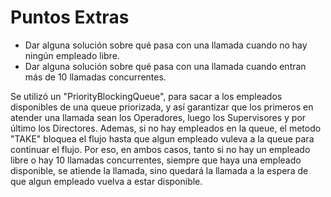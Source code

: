 # Puntos Extras

- Dar alguna solución sobre qué pasa con una llamada cuando no hay ningún empleado libre.
- Dar alguna solución sobre qué pasa con una llamada cuando entran más de 10 llamadas concurrentes.

Se utilizó un "PriorityBlockingQueue", para sacar a los empleados disponibles de una queue priorizada, y así garantizar que los primeros en atender una llamada sean los Operadores, luego los Supervisores y por último los Directores. Ademas, si no hay empleados en la queue, el metodo "TAKE" bloquea el flujo hasta que algun empleado vuleva a la queue para continuar el flujo.
Por eso, en ambos casos, tanto si no hay un empleado libre o hay 10 llamadas concurrentes, siempre que haya una empleado disponible, se atiende la llamada, sino quedará la llamada a la espera de que algun empleado vuelva a estar disponible.
